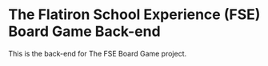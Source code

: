 # The Flatiron School Experience (FSE) Board Game Back-end

This is the back-end for The FSE Board Game project.
